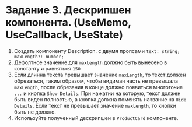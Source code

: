 # Задание 3. Дескрипшен компонента. (UseMemo, UseCallback, UseState)

1. Создать компоненту Description. с двумя пропсами `text: string; maxLength?: number;`
2. Дефолтное значение для `maxLength` должно быть вынесено в константу и равняться `150`
3. Если длинна текста превышает значение `maxLength`, то текст должен обрезаться, таким образом, чтобы видимая часть не превышала `maxLength`, после обрезания в конце должно появиться многоточие `...` и кнопка `Show Details`. При нажатии на которую, текст должен быть виден полностью, а кнопка должна поменять название на `Hide Details`. Если текст не превышает значение `maxLength`, то кнопки быть не должно.
4. Используйте полученный дескрипшен в `ProductCard` компоненте.
